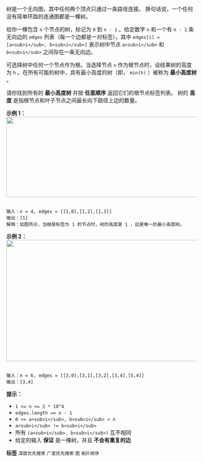 树是一个无向图，其中任何两个顶点只通过一条路径连接。 换句话说，一个任何没有简单环路的连通图都是一棵树。

给你一棵包含 `n` 个节点的树，标记为 `0` 到 `n - 1` 。给定数字 `n` 和一个有 `n - 1` 条无向边的 `edges` 列表（每一个边都是一对标签），其中 `edges[i] = [a<sub>i</sub>, b<sub>i</sub>]` 表示树中节点 `a<sub>i</sub>` 和 `b<sub>i</sub>` 之间存在一条无向边。

可选择树中任何一个节点作为根。当选择节点 `x` 作为根节点时，设结果树的高度为 `h` 。在所有可能的树中，具有最小高度的树（即， `min(h)` ）被称为 **最小高度树** 。

请你找到所有的 **最小高度树** 并按 **任意顺序** 返回它们的根节点标签列表。
树的 **高度** 是指根节点和叶子节点之间最长向下路径上边的数量。

 

 **示例 1：** 
<img alt="" src="https://assets.leetcode.com/uploads/2020/09/01/e1.jpg" style="height: 213px; width: 800px;" />
```

输入：n = 4, edges = [[1,0],[1,2],[1,3]]
输出：[1]
解释：如图所示，当根是标签为 1 的节点时，树的高度是 1 ，这是唯一的最小高度树。
```
 **示例 2：** 
<img alt="" src="https://assets.leetcode.com/uploads/2020/09/01/e2.jpg" style="height: 321px; width: 800px;" />
```

输入：n = 6, edges = [[3,0],[3,1],[3,2],[3,4],[5,4]]
输出：[3,4]

```
 
 **提示：** 
-  `1 <= n <= 2 * 10^4` 
-  `edges.length == n - 1` 
-  `0 <= a<sub>i</sub>, b<sub>i</sub> < n` 
-  `a<sub>i</sub> != b<sub>i</sub>` 
- 所有 `(a<sub>i</sub>, b<sub>i</sub>)` 互不相同
- 给定的输入 **保证** 是一棵树，并且 **不会有重复的边** 
 
**标签**
`深度优先搜索` `广度优先搜索` `图` `拓扑排序` 

